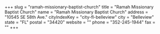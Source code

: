 +++
slug = "ramah-missionary-baptist-church"
title = "Ramah Missionary Baptist Church"
name = "Ramah Missionary Baptist Church"
address = "10545 SE 58th Ave."
cityIndexKey = "city-fl-belleview"
city = "Belleview"
state = "FL"
postal = "34420"
website = ""
phone = "352-245-1944"
fax = ""
+++
